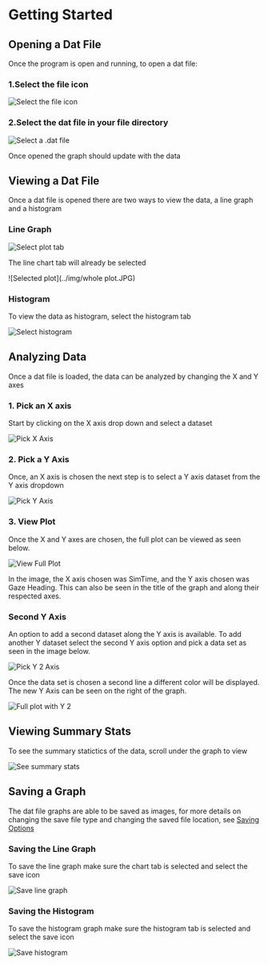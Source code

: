 # Getting Started

## Opening a Dat File

Once the program is open and running, to open a dat file:

### 1.Select the file icon

![Select the file icon](../img/openFile.JPG)

### 2.Select the dat file in your file directory

![Select a .dat file](../img/selectFile.JPG)

Once opened the graph should update with the data

## Viewing a Dat File

Once a dat file is opened there are two ways to view the data, a line graph and a histogram

### Line Graph

![Select plot tab](../img/selectplot.JPG)

The line chart tab will already be selected

![Selected plot](../img/whole plot.JPG)

### Histogram

To view the data as histogram, select the histogram tab

![Select histogram](../img/histogram_datplot.JPG)

## Analyzing Data

Once a dat file is loaded, the data can be analyzed by changing the X and Y axes

### 1. Pick an X axis

Start by clicking on the X axis drop down and select a dataset

![Pick X Axis](../img/pickxaxis.JPG)

### 2. Pick a Y Axis

Once, an X axis is chosen the next step is to select a Y axis dataset from the Y axis dropdown

![Pick Y Axis](../img/pickyaxis.JPG)

### 3. View Plot

Once the X and Y axes are chosen, the full plot can be viewed as seen below.

![View Full Plot](../img/fullplot.JPG)

In the image, the X axis chosen was SimTime, and the Y axis chosen was Gaze Heading. This can also be seen in the title of the graph and along their respected axes.

### Second Y Axis

An option to add a second dataset along the Y axis is available. To add another Y dataset select the second Y axis option and pick a data set as seen in the image below.

![Pick Y 2 Axis](../img/y2axis.JPG)

Once the data set is chosen a second line a different color will be displayed. The new Y Axis can be seen on the right of the graph.

![Full plot with Y 2](../img/fully2plot.JPG)

## Viewing Summary Stats

To see the summary statictics of the data, scroll under the graph to view

![See summary stats](../img/summarystats.JPG)

## Saving a Graph

The dat file graphs are able to be saved as images, for more details on changing the save file type and changing the saved file location, see [Saving Options](../features/saveLoc.md)

### Saving the Line Graph

To save the line graph make sure the chart tab is selected and select the save icon

![Save line graph](../img/saveplot.JPG)

### Saving the Histogram

To save the histogram graph make sure the histogram tab is selected and select the save icon

![Save histogram](../img/savehisto.JPG)
